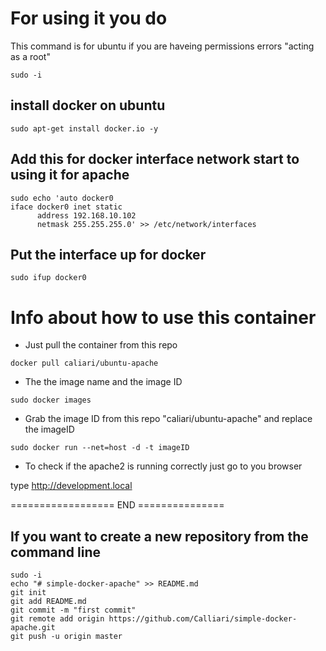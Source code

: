 
# For using it you do 

This command is for ubuntu if you are haveing permissions errors "acting as a root"
```
sudo -i
```

## install docker on ubuntu 

```
sudo apt-get install docker.io -y
```

##  Add this for docker interface network start to using it for apache
```
sudo echo 'auto docker0
iface docker0 inet static
      address 192.168.10.102
      netmask 255.255.255.0' >> /etc/network/interfaces
```

## Put the interface up for docker
```
sudo ifup docker0
```


# Info about how to use this container

* Just pull the container from this repo

``` 
docker pull caliari/ubuntu-apache 
```

* The the image name and the image ID

``` 
sudo docker images 
```

* Grab the image ID from this repo "caliari/ubuntu-apache"  and replace the imageID

``` 
sudo docker run --net=host -d -t imageID 
```

 * To check if the apache2 is running correctly just go to you browser

type http://development.local

================== END ===============


## If you want to create a new repository from the command line

```
sudo -i 
echo "# simple-docker-apache" >> README.md
git init
git add README.md
git commit -m "first commit"
git remote add origin https://github.com/Calliari/simple-docker-apache.git
git push -u origin master
```
